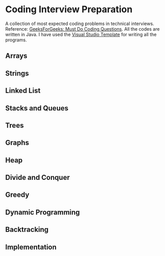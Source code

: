 # Coding Interview Preparation
A collection of most expected coding problems in technical interviews. Reference: [GeeksForGeeks: Must Do Coding Questions](https://www.geeksforgeeks.org/must-do-coding-questions-for-companies-like-amazon-microsoft-adobe/). All the codes are written in Java. I have used the [Visual Studio Template](https://github.com/Grandolf49/competitive-programming-vscode-template) for writing all the programs.

## Arrays
## Strings
## Linked List
## Stacks and Queues
## Trees
## Graphs
## Heap
## Divide and Conquer
## Greedy
## Dynamic Programming
## Backtracking
## Implementation
